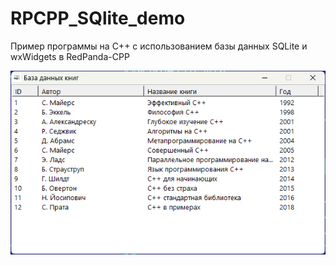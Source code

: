 # RPCPP_SQlite_demo
Пример программы на C++ с использованием базы данных SQLite и wxWidgets в RedPanda-CPP

![srcreenshot](screenshot.png)
